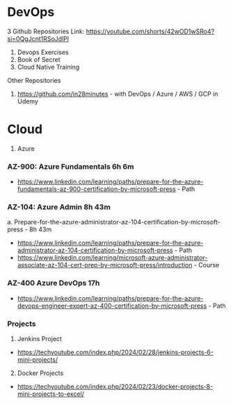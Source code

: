 # DevOps

3 Github Repositories Link: https://youtube.com/shorts/42wOD1wSRo4?si=0QgJcnt1RSoJdlPl
1. Devops  Exercises
2. Book  of Secret
3. Cloud Native Training



Other Repositories
1. https://github.com/in28minutes - with DevOps / Azure / AWS / GCP in Udemy

# Cloud
1. Azure
### AZ-900: Azure Fundamentals 6h 6m
- https://www.linkedin.com/learning/paths/prepare-for-the-azure-fundamentals-az-900-certification-by-microsoft-press - Path

### AZ-104: Azure Admin 8h 43m
a. Prepare-for-the-azure-administrator-az-104-certification-by-microsoft-press - 8h 43m
- https://www.linkedin.com/learning/paths/prepare-for-the-azure-administrator-az-104-certification-by-microsoft-press - Path
- https://www.linkedin.com/learning/microsoft-azure-administrator-associate-az-104-cert-prep-by-microsoft-press/introduction - Course

### AZ-400 Azure DevOps 17h
- https://www.linkedin.com/learning/paths/prepare-for-the-azure-devops-engineer-expert-az-400-certification-by-microsoft-press - Path 


### Projects
1. Jenkins Project 
  - https://techyoutube.com/index.php/2024/02/28/jenkins-projects-6-mini-projects/
2. Docker Projects
  - https://techyoutube.com/index.php/2024/02/23/docker-projects-8-mini-projects-to-excel/
